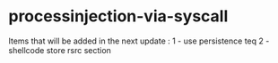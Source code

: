 # processinjection-via-syscall
Items that will be added in the next update :
1 - use persistence teq
2 - shellcode store rsrc section 
